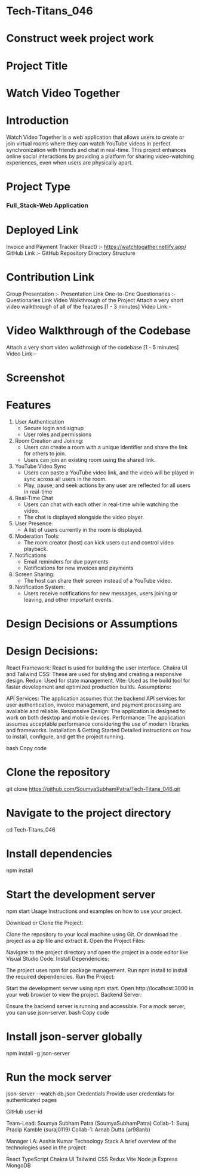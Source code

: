 # Tech-Titans_046
# Construct week project work

# Project Title
<h1>Watch Video Together</h1>

# Introduction
<p>Watch Video Together is a web application that allows users to create or join virtual rooms where they can watch YouTube videos in perfect synchronization with friends and chat in real-time. This project enhances online social interactions by providing a platform for sharing video-watching experiences, even when users are physically apart.</p>

# Project Type
<h3>Full_Stack-Web Application</h3>

# Deployed Link
Invoice and Payment Tracker (React) :- https://watchtogather.netlify.app/
GitHub Link :- GitHub Repository
Directory Structure

# Contribution Link
Group Presentation :- Presentation Link
One-to-One Questionaries :- Questionaries Link
Video Walkthrough of the Project
Attach a very short video walkthrough of all of the features [1 - 3 minutes]
Video Link:-

# Video Walkthrough of the Codebase
Attach a very short video walkthrough of the codebase [1 - 5 minutes]
Video Link:-

# Screenshot


# Features
<ol>
  <li>User Authentication
    <ul>
      <li>Secure login and signup</li>
      <li>User roles and permissions</li>
    </ul>
  </li>
  <li>Room Creation and Joining:
    <ul>
      <li>Users can create a room with a unique identifier and share the link for others to join.</li>
<li>Users can join an existing room using the shared link.</li>
    </ul>
  </li>
  <li>YouTube Video Sync
    <ul>
      <li>Users can paste a YouTube video link, and the video will be played in sync across all users in the room.</li>
      <li>Play, pause, and seek actions by any user are reflected for all users in real-time</li>
    </ul>
  </li>
  <li>Real-Time Chat
    <ul>
      <li>Users can chat with each other in real-time while watching the video.</li>
      <li>The chat is displayed alongside the video player.</li>
    </ul>
  </li>
  <li>User Presence:
    <ul>
      <li>A list of users currently in the room is displayed.</li>
    </ul>
  </li>
  <li>Moderation Tools:
    <ul>
      <li>The room creator (host) can kick users out and control video playback.</li>
    </ul>
  </li>
  <li>Notifications
    <ul>
      <li>Email reminders for due payments</li>
      <li>Notifications for new invoices and payments</li>
    </ul>
  </li>
  <li>Screen Sharing:
    <ul>
      <li>The host can share their screen instead of a YouTube video.</li>
    </ul>
  </li>
  <li>Notification System:
    <ul>
      <li>Users receive notifications for new messages, users joining or leaving, and other important events.</li>
    </ul>
  </li>
</ol>

# Design Decisions or Assumptions
# Design Decisions:



 React Framework: React is used for building the user interface.
Chakra UI and Tailwind CSS: These are used for styling and creating a responsive design.
Redux: Used for state management.
Vite: Used as the build tool for faster development and optimized production builds.
Assumptions:

API Services: The application assumes that the backend API services for user authentication, invoice management, and payment processing are available and reliable.
Responsive Design: The application is designed to work on both desktop and mobile devices.
Performance: The application assumes acceptable performance considering the use of modern libraries and frameworks.
Installation & Getting Started
Detailed instructions on how to install, configure, and get the project running.

bash
Copy code
# Clone the repository
git clone https://github.com/SoumyaSubhamPatra/Tech-Titans_046.git

# Navigate to the project directory
cd Tech-Titans_046

# Install dependencies
npm install

# Start the development server
npm start
Usage
Instructions and examples on how to use your project.

Download or Clone the Project:

Clone the repository to your local machine using Git.
Or download the project as a zip file and extract it.
Open the Project Files:

Navigate to the project directory and open the project in a code editor like Visual Studio Code.
Install Dependencies:

The project uses npm for package management. Run npm install to install the required dependencies.
Run the Project:

Start the development server using npm start.
Open http://localhost:3000 in your web browser to view the project.
Backend Server:

Ensure the backend server is running and accessible. For a mock server, you can use json-server.
bash
Copy code
# Install json-server globally
npm install -g json-server

# Run the mock server
json-server --watch db.json
Credentials
Provide user credentials for authenticated pages

GitHub user-id

Team-Lead: Soumya Subham Patra (SoumyaSubhamPatra)
Collab-1: Suraj Pradip Kamble (suraj0119)
Collab-1: Arnab Dutta (ar98anb)

Manager
I.A: Aashis Kumar
Technology Stack
A brief overview of the technologies used in the project:

React
TypeScript
Chakra UI
Tailwind CSS
Redux
Vite
Node.js
Express
MongoDB

